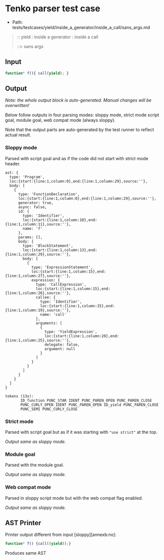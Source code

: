 # Tenko parser test case

- Path: tests/testcases/yield/inside_a_generator/inside_a_call/sans_args.md

> :: yield : inside a generator : inside a call
>
> ::> sans args

## Input

`````js
function* f(){ call(yield); }
`````

## Output

_Note: the whole output block is auto-generated. Manual changes will be overwritten!_

Below follow outputs in four parsing modes: sloppy mode, strict mode script goal, module goal, web compat mode (always sloppy).

Note that the output parts are auto-generated by the test runner to reflect actual result.

### Sloppy mode

Parsed with script goal and as if the code did not start with strict mode header.

`````
ast: {
  type: 'Program',
  loc:{start:{line:1,column:0},end:{line:1,column:29},source:''},
  body: [
    {
      type: 'FunctionDeclaration',
      loc:{start:{line:1,column:0},end:{line:1,column:29},source:''},
      generator: true,
      async: false,
      id: {
        type: 'Identifier',
        loc:{start:{line:1,column:10},end:{line:1,column:11},source:''},
        name: 'f'
      },
      params: [],
      body: {
        type: 'BlockStatement',
        loc:{start:{line:1,column:13},end:{line:1,column:29},source:''},
        body: [
          {
            type: 'ExpressionStatement',
            loc:{start:{line:1,column:15},end:{line:1,column:27},source:''},
            expression: {
              type: 'CallExpression',
              loc:{start:{line:1,column:15},end:{line:1,column:26},source:''},
              callee: {
                type: 'Identifier',
                loc:{start:{line:1,column:15},end:{line:1,column:19},source:''},
                name: 'call'
              },
              arguments: [
                {
                  type: 'YieldExpression',
                  loc:{start:{line:1,column:20},end:{line:1,column:25},source:''},
                  delegate: false,
                  argument: null
                }
              ]
            }
          }
        ]
      }
    }
  ]
}

tokens (13x):
       ID_function PUNC_STAR IDENT PUNC_PAREN_OPEN PUNC_PAREN_CLOSE
       PUNC_CURLY_OPEN IDENT PUNC_PAREN_OPEN ID_yield PUNC_PAREN_CLOSE
       PUNC_SEMI PUNC_CURLY_CLOSE
`````

### Strict mode

Parsed with script goal but as if it was starting with `"use strict"` at the top.

_Output same as sloppy mode._

### Module goal

Parsed with the module goal.

_Output same as sloppy mode._

### Web compat mode

Parsed in sloppy script mode but with the web compat flag enabled.

_Output same as sloppy mode._

## AST Printer

Printer output different from input [sloppy][annexb:no]:

````js
function* f() {call((yield));}
````

Produces same AST
